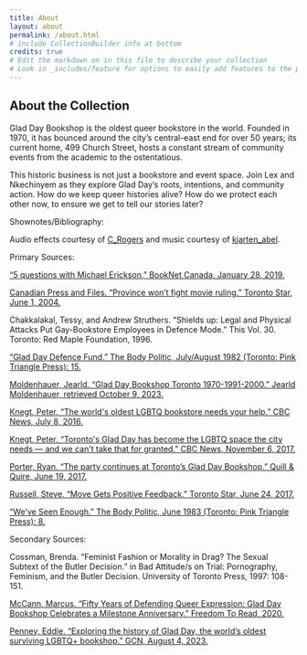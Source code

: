 ```yaml
---
title: About
layout: about
permalink: /about.html
# include CollectionBuilder info at bottom
credits: true
# Edit the markdown on in this file to describe your collection
# Look in _includes/feature for options to easily add features to the page
---
```


## About the Collection

Glad Day Bookshop is the oldest queer bookstore in the world. Founded in 1970, it has bounced around the city’s central-east end for over 50 years; its current home, 499 Church Street, hosts a constant stream of community events from the academic to the ostentatious.

This historic business is not just a bookstore and event space. Join Lex and Nkechinyem as they explore Glad Day’s roots, intentions, and community action. How do we keep queer histories alive? How do we protect each other now, to ensure we get to tell our stories later?

Shownotes/Bibliography:

Audio effects courtesy of [C_Rogers](https://freesound.org/people/C_Rogers/sounds/453074/) and music courtesy of [kjarten_abel](https://freesound.org/people/kjartan_abel/sounds/531854/).

Primary Sources:

[“5 questions with Michael Erickson,” BookNet Canada, January 28, 2019.](https://www.booknetcanada.ca/blog/2019/1/28/5-questions-with-michael-erickson#:~:text=%22In%202012%2C%20a%20group%20of,his%20favourite%20bookselling%20war%20story)

[Canadian Press and Files. “Province won’t fight movie ruling.” Toronto Star, June 1, 2004.](https://ezproxy.library.yorku.ca/login?url=https://www.proquest.com/historical-newspapers/page-c5/docview/1348415239/se-2)

Chakkalakal, Tessy, and Andrew Struthers. “Shields up: Legal and Physical Attacks Put 
Gay-Bookstore Employees in Defence Mode.” This Vol. 30. Toronto: Red Maple Foundation, 1996.

[“Glad Day Defence Fund.” The Body Politic, July/August 1982 (Toronto: Pink Triangle Press): 
15.](https://collections.arquives.ca/link/ia_bodypolitic85toro)

[Moldenhauer, Jearld. “Glad Day Bookshop Toronto 1970-1991-2000.” Jearld Moldenhauer, 
retrieved October 9, 2023.](http://www.jearldmoldenhauer.com/canadian-gay-movement/glad-day-bookshop-toronto)

[Knegt, Peter. “The world's oldest LGBTQ bookstore needs your help.” CBC News, July 8, 2016.](https://www.cbc.ca/arts/the-world-s-oldest-lgbtq-bookstore-needs-your-help-1.3670736)

[Knegt, Peter. “Toronto's Glad Day has become the LGBTQ space the city needs — and we can't 
take that for granted.” CBC News, November 6, 2017.](https://www.cbc.ca/arts/toronto-s-glad-day-has-become-the-lgbtq-space-the-city-needs-and-we-can-t-take-that-for-granted-1.4389919)

[Porter, Ryan. “The party continues at Toronto’s Glad Day Bookshop.” Quill & Quire, June 19, 
2017.](https://quillandquire.com/omni/the-party-continues-at-torontos-glad-day-bookshop/)

[Russell, Steve. “Move Gets Positive Feedback.” Toronto Star, June 24, 2017.](https://ezproxy.library.yorku.ca/login?url=https://www.proquest.com/historical-newspapers/june-24-2017-page-e14/docview/2030907489/se-2.)

[“We’ve Seen Enough.” The Body Politic, June 1983 (Toronto: Pink Triangle Press): 8.](https://collections.arquives.ca/link/ia_bodypolitic94toro.)

Secondary Sources:

Cossman, Brenda. “Feminist Fashion or Morality in Drag? The Sexual Subtext of the Butler 
Decision.” in Bad Attitude/s on Trial: Pornography, Feminism, and the Butler Decision. University of Toronto Press, 1997: 108-151.

[McCann, Marcus. “Fifty Years of Defending Queer Expression: Glad Day Bookshop Celebrates 
a Milestone Anniversary.” Freedom To Read, 2020.](https://www.freedomtoread.ca/articles/fifty-years-of-defending-queer-expression/.)

[Penney, Eddie. “Exploring the history of Glad Day, the world’s oldest surviving LGBTQ+ 
bookshop.” GCN, August 4, 2023.](https://gcn.ie/glad-day-lgbtq-bookshop/.)
